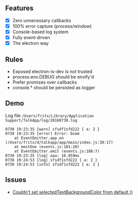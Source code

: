 ## Features

- [x] Zero unnecessary callbacks
- [x] 100% error capture (process/window)
- [x] Console-based log system
- [x] Fully event-driven
- [x] The electron way

## Rules

- Exposed electron-is-dev is not trusted
- process.env.DEBUG should be envify'd
- Prefer promises over callbacks
- console.* should be persisted as logger

## Demo

Log file `/Users/fritx/Library/Application Support/TalkApp/log/20160730.log`

```plain
0730 19:23:35 [warn] sfsdf1sfd222 { a: 2 }
0730 19:23:35 [error] Error: boom
    at EventEmitter.app.on (/Users/fritx/d/talkapp/app/main/index.js:30:17)
    at emitOne (events.js:101:20)
    at EventEmitter.emit (events.js:188:7)
0730 19:23:35 [log] aaa: 16.859ms
0730 19:24:53 [log] sfsdf1sfd222 { a: 2 }
0730 19:24:53 [info] sfsdf1sfd222 { a: 2 }
```

## Issues

- [Couldn't set selectedTextBackgroundColor from default ()](https://github.com/electron/electron/issues/4420)
